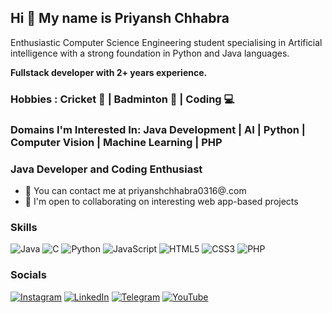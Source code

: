 ## Hi 👋 My name is Priyansh Chhabra

Enthusiastic Computer Science Engineering student specialising in Artificial intelligence with a strong foundation in
Python and Java languages.

**Fullstack developer with 2+ years experience.**

### Hobbies : Cricket 🏏 | Badminton 🏸 | Coding 💻

### Domains I'm Interested In: Java Development | AI | Python | Computer Vision | Machine Learning | PHP 

### Java Developer and Coding Enthusiast
- 📧 You can contact me at priyanshchhabra0316@.com
- 🤝 I'm open to collaborating on interesting web app-based projects

### Skills
![Java](https://img.shields.io/badge/-Java-007396?style=flat&logo=java&logoColor=white)
![C](https://img.shields.io/badge/-C-00599C?style=flat&logo=c&logoColor=white)
![Python](https://img.shields.io/badge/-Python-3776AB?style=flat&logo=python&logoColor=white)
![JavaScript](https://img.shields.io/badge/-JavaScript-F7DF1E?style=flat&logo=javascript&logoColor=black)
![HTML5](https://img.shields.io/badge/-HTML5-E34F26?style=flat&logo=html5&logoColor=white)
![CSS3](https://img.shields.io/badge/-CSS3-1572B6?style=flat&logo=css3&logoColor=white)
![PHP](https://img.shields.io/badge/-PHP-777BB4?style=flat&logo=php&logoColor=white)

### Socials

[![Instagram](https://img.shields.io/badge/-Instagram-E4405F?style=flat&logo=instagram&logoColor=white)](https://instagram.com/priyanshh.chhabra)
[![LinkedIn](https://img.shields.io/badge/-LinkedIn-0077B5?style=flat&logo=linkedin&logoColor=white)](https://linkedin.com/in/priyansh-chhabra-83225223a/)
[![Telegram](https://img.shields.io/badge/-Telegram-2CA5E0?style=flat&logo=telegram&logoColor=white)](https://t.me/PriyanshChhabra)
[![YouTube](https://img.shields.io/badge/-YouTube-FF0000?style=flat&logo=youtube&logoColor=white)](https://www.youtube.com/@priyanshchhabra)


